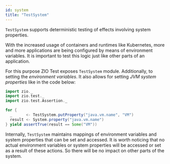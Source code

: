 ```yaml
---
id: system
title: "TestSystem"
---
```


`TestSystem` supports deterministic testing of effects involving system properties. 

With the increased usage of containers and runtimes like Kubernetes, more and more applications are being configured by means of environment variables. It is important to test this logic just like other parts of an application.

For this purpose ZIO Test exposes `TestSystem` module. Additionally, to setting the _environment variables_. It also allows for setting _JVM system properties_ like in the code below:

```scala mdoc:compile-only
import zio._
import zio.test._
import zio.test.Assertion._

for {
  _      <- TestSystem.putProperty("java.vm.name", "VM")
  result <- System.property("java.vm.name")
} yield assertTrue(result == Some("VM"))
```

Internally, `TestSystem` maintains mappings of environment variables and system properties that can be set and accessed. It is worth noticing that no actual environment variables or system properties will be accessed or set as a result of these actions. So there will be no impact on other parts of the system.
